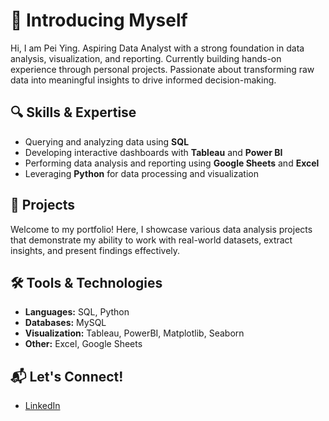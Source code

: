 # 👋 Introducing Myself

Hi, I am Pei Ying. Aspiring Data Analyst with a strong foundation in data analysis, visualization, and reporting. Currently building hands-on experience through personal projects. Passionate about transforming raw data into meaningful insights to drive informed decision-making.

## 🔍 Skills & Expertise
- Querying and analyzing data using **SQL**
- Developing interactive dashboards with **Tableau** and **Power BI**
- Performing data analysis and reporting using **Google Sheets** and **Excel**
- Leveraging **Python** for data processing and visualization

## 📂 Projects
Welcome to my portfolio! Here, I showcase various data analysis projects that demonstrate my ability to work with real-world datasets, extract insights, and present findings effectively.

## 🛠️ Tools & Technologies
- **Languages:** SQL, Python
- **Databases:** MySQL
- **Visualization:** Tableau, PowerBI, Matplotlib, Seaborn
- **Other:** Excel, Google Sheets

## 📬 Let's Connect!
- [LinkedIn](https://www.linkedin.com/in/pei-ying-chong-4546a6225/)
